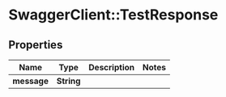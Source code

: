 # SwaggerClient::TestResponse

## Properties
Name | Type | Description | Notes
------------ | ------------- | ------------- | -------------
**message** | **String** |  | 


